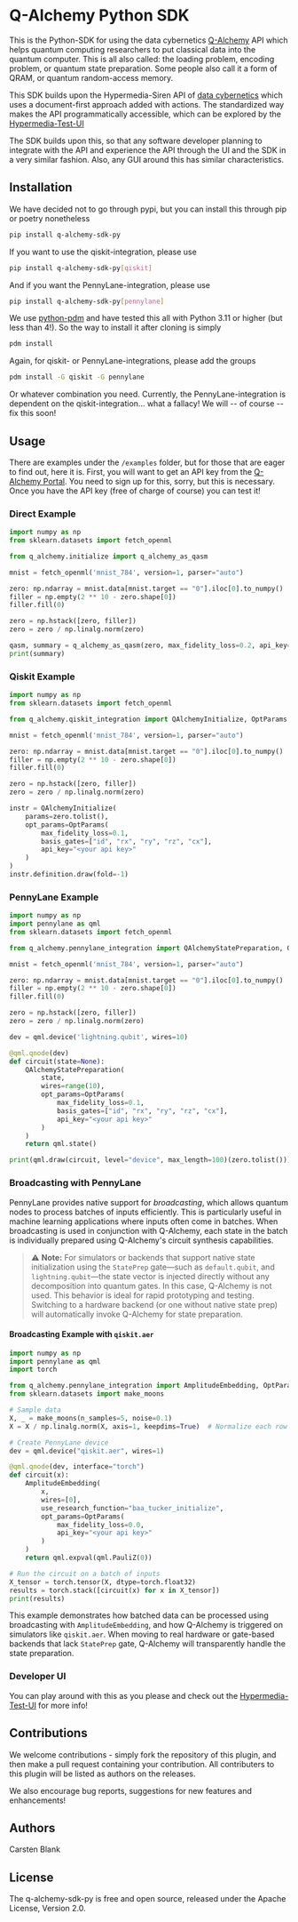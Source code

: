 # Q-Alchemy Python SDK

This is the Python-SDK for using the data cybernetics [Q-Alchemy](https://www.q-alchemy.com) 
API which helps quantum computing researchers to put classical data into the quantum computer.
This is all also called: the loading problem, encoding problem, or quantum state preparation.
Some people also call it a form of QRAM, or quantum random-access memory.

This SDK builds upon the Hypermedia-Siren API of [data cybernetics](https://www.data-cybernetics.com)
which uses a document-first approach added with actions. The standardized way makes the API programmatically
accessible, which can be explored by the [Hypermedia-Test-UI](https://hypermedia-ui-demo.q-alchemy.com/hui?apiPath=https%3A%2F%2Fjobs.api.q-alchemy.com%2Fapi%2FEntryPoint)

The SDK builds upon this, so that any software developer planning to integrate with the API and
experience the API through the UI and the SDK in a very similar fashion. Also, any GUI around this
has similar characteristics.

## Installation

We have decided not to go through pypi, but you can install this through pip or poetry nonetheless

```bash
pip install q-alchemy-sdk-py
```

If you want to use the qiskit-integration, please use
```bash
pip install q-alchemy-sdk-py[qiskit]
```

And if you want the PennyLane-integration, please use
```bash
pip install q-alchemy-sdk-py[pennylane]
```

We use [python-pdm](https://pdm-project.org/) and have tested this all with Python 3.11 or higher (but less than 4!). So the way to install 
it after cloning is simply

```bash
pdm install
```

Again, for qiskit- or PennyLane-integrations, please add the groups
```bash
pdm install -G qiskit -G pennylane
```
Or whatever combination you need. Currently, the PennyLane-integration is dependent on the qiskit-integration... what a 
fallacy! We will -- of course -- fix this soon!

## Usage

There are examples under the `/examples` folder, but for those that are eager to find out, here it is.
First, you will want to get an API key from the [Q-Alchemy Portal](https://portal.q-alchemy.com/). You 
need to sign up for this, sorry, but this is necessary. Once you have the API key (free of charge of course)
you can test it!

### Direct Example

```python
import numpy as np
from sklearn.datasets import fetch_openml

from q_alchemy.initialize import q_alchemy_as_qasm

mnist = fetch_openml('mnist_784', version=1, parser="auto")

zero: np.ndarray = mnist.data[mnist.target == "0"].iloc[0].to_numpy()
filler = np.empty(2 ** 10 - zero.shape[0])
filler.fill(0)

zero = np.hstack([zero, filler])
zero = zero / np.linalg.norm(zero)

qasm, summary = q_alchemy_as_qasm(zero, max_fidelity_loss=0.2, api_key="<your api key>", return_summary=True)
print(summary)
```

### Qiskit Example

```python
import numpy as np
from sklearn.datasets import fetch_openml

from q_alchemy.qiskit_integration import QAlchemyInitialize, OptParams

mnist = fetch_openml('mnist_784', version=1, parser="auto")

zero: np.ndarray = mnist.data[mnist.target == "0"].iloc[0].to_numpy()
filler = np.empty(2 ** 10 - zero.shape[0])
filler.fill(0)

zero = np.hstack([zero, filler])
zero = zero / np.linalg.norm(zero)

instr = QAlchemyInitialize(
    params=zero.tolist(),
    opt_params=OptParams(
        max_fidelity_loss=0.1,
        basis_gates=["id", "rx", "ry", "rz", "cx"],
        api_key="<your api key>"
    )
)
instr.definition.draw(fold=-1)
```

### PennyLane Example

```python
import numpy as np
import pennylane as qml
from sklearn.datasets import fetch_openml

from q_alchemy.pennylane_integration import QAlchemyStatePreparation, OptParams

mnist = fetch_openml('mnist_784', version=1, parser="auto")

zero: np.ndarray = mnist.data[mnist.target == "0"].iloc[0].to_numpy()
filler = np.empty(2 ** 10 - zero.shape[0])
filler.fill(0)

zero = np.hstack([zero, filler])
zero = zero / np.linalg.norm(zero)

dev = qml.device('lightning.qubit', wires=10)

@qml.qnode(dev)
def circuit(state=None):
    QAlchemyStatePreparation(
        state,
        wires=range(10),
        opt_params=OptParams(
            max_fidelity_loss=0.1,
            basis_gates=["id", "rx", "ry", "rz", "cx"],
            api_key="<your api key>"
        )
    )
    return qml.state()

print(qml.draw(circuit, level="device", max_length=100)(zero.tolist()))
```

### Broadcasting with PennyLane

PennyLane provides native support for *broadcasting*, which allows quantum nodes to process batches of inputs efficiently. This is particularly useful in machine learning applications where inputs often come in batches. When broadcasting is used in conjunction with Q-Alchemy, each state in the batch is individually prepared using Q-Alchemy's circuit synthesis capabilities.

> ⚠️ **Note:** For simulators or backends that support native state initialization using the `StatePrep` gate—such as `default.qubit`, and `lightning.qubit`—the state vector is injected directly without any decomposition into quantum gates. In this case, Q-Alchemy is not used. This behavior is ideal for rapid prototyping and testing. Switching to a hardware backend (or one without native state prep) will automatically invoke Q-Alchemy for state preparation.

#### Broadcasting Example with `qiskit.aer`

```python
import numpy as np
import pennylane as qml
import torch

from q_alchemy.pennylane_integration import AmplitudeEmbedding, OptParams
from sklearn.datasets import make_moons

# Sample data
X, _ = make_moons(n_samples=5, noise=0.1)
X = X / np.linalg.norm(X, axis=1, keepdims=True)  # Normalize each row for amplitude embedding

# Create PennyLane device
dev = qml.device("qiskit.aer", wires=1)

@qml.qnode(dev, interface="torch")
def circuit(x):
    AmplitudeEmbedding(
        x,
        wires=[0],
        use_research_function="baa_tucker_initialize",
        opt_params=OptParams(
            max_fidelity_loss=0.0,
            api_key="<your api key>"
        )
    )
    return qml.expval(qml.PauliZ(0))

# Run the circuit on a batch of inputs
X_tensor = torch.tensor(X, dtype=torch.float32)
results = torch.stack([circuit(x) for x in X_tensor])
print(results)
```

This example demonstrates how batched data can be processed using broadcasting with `AmplitudeEmbedding`, and how Q-Alchemy is triggered on simulators like `qiskit.aer`. When moving to real hardware or gate-based backends that lack `StatePrep` gate, Q-Alchemy will transparently handle the state preparation.

### Developer UI

You can play around with this as you please and check out the [Hypermedia-Test-UI](https://hypermedia-ui-demo.q-alchemy.com/hui?apiPath=https%3A%2F%2Fjobs.api.q-alchemy.com%2Fapi%2FEntryPoint)
for more info!

## Contributions

We welcome contributions - simply fork the repository of this plugin, and then make a pull request 
containing your contribution. All contributers to this plugin will be listed as authors on the releases.

We also encourage bug reports, suggestions for new features and enhancements!

## Authors

Carsten Blank

## License

The q-alchemy-sdk-py is free and open source, released under the Apache License, Version 2.0.